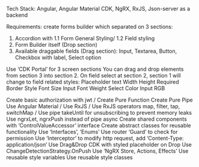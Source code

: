 Tech Stack: Angular, Angular Material CDK, NgRX, RxJS, Json-server as a backend

Requirements: create forms builder which separated on 3 sections:
 1. Accordion with 1.1 Form General Styling/ 1.2 Field styling
 2. Form Builder itself (Drop section)
 3. Available draggable fields (Drag section): Input, Textarea, Button, Checkbox with label, Select option 

Use ‘CDK Portal’ for 3 screen sections
You can drag and drop elements from section 3 into section 2.
On field select at section 2, section 1 will change to field related styles:
Placeholder text
Width
Height
Required
Border Style
Font Size Input
Font Weight Select
Color Input RGB

Create basic authorization with jwt /
Create Pure Function
Create Pure Pipe
Use Angular Material /
Use RxJS /
Use RxJS operators map, filter, tap, switchMap /
Use pipe takeUntil for unsubscribing to prevent memory leaks 
Use ngrxLet, ngrxPush instead of pipe async 
Create shared components with ‘ControlValueAccessor’ interface 
Create abstract classes for reusable functionality 
Use ‘Interfaces’, ‘Enums’
Use router ‘Guard’ to check for permission
Use ‘Interceptor’ to modify http request, add ‘Content-Type: application/json’
Use Drag&Drop CDK with styled placeholder on Drop
Use ChangeDetectionStrategy.OnPush
Use ‘NgRX Store, Actions, Effects’
Use reusable style variables
Use reusable style classes
